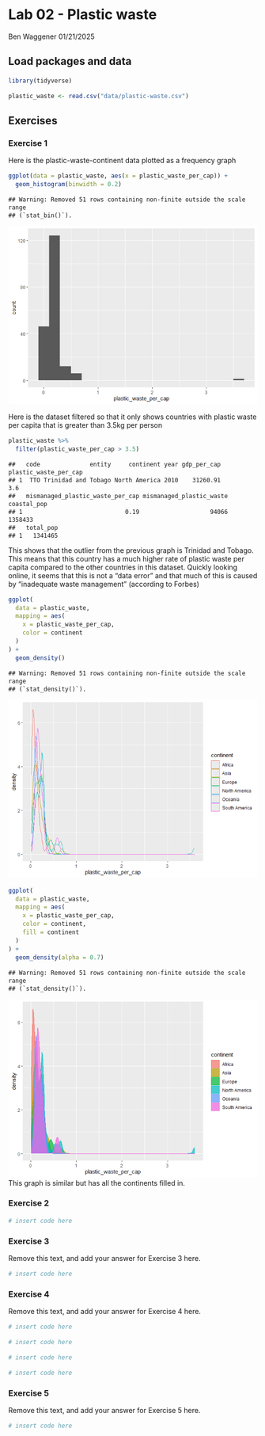 Lab 02 - Plastic waste
================
Ben Waggener
01/21/2025

## Load packages and data

``` r
library(tidyverse) 
```

``` r
plastic_waste <- read.csv("data/plastic-waste.csv")
```

## Exercises

### Exercise 1

Here is the plastic-waste-continent data plotted as a frequency graph

``` r
ggplot(data = plastic_waste, aes(x = plastic_waste_per_cap)) +
  geom_histogram(binwidth = 0.2)
```

    ## Warning: Removed 51 rows containing non-finite outside the scale range
    ## (`stat_bin()`).

![](lab-02_files/figure-gfm/plastic-waste-continent-1.png)<!-- -->

Here is the dataset filtered so that it only shows countries with
plastic waste per capita that is greater than 3.5kg per person

``` r
plastic_waste %>%
  filter(plastic_waste_per_cap > 3.5)
```

    ##   code              entity     continent year gdp_per_cap plastic_waste_per_cap
    ## 1  TTO Trinidad and Tobago North America 2010    31260.91                   3.6
    ##   mismanaged_plastic_waste_per_cap mismanaged_plastic_waste coastal_pop
    ## 1                             0.19                    94066     1358433
    ##   total_pop
    ## 1   1341465

This shows that the outlier from the previous graph is Trinidad and
Tobago. This means that this country has a much higher rate of plastic
waste per capita compared to the other countries in this dataset.
Quickly looking online, it seems that this is not a “data error” and
that much of this is caused by “inadequate waste management” (according
to Forbes)

``` r
ggplot(
  data = plastic_waste,
  mapping = aes(
    x = plastic_waste_per_cap,
    color = continent
  )
) +
  geom_density()
```

    ## Warning: Removed 51 rows containing non-finite outside the scale range
    ## (`stat_density()`).

![](lab-02_files/figure-gfm/desnsityplotbycontinent-1.png)<!-- -->

``` r
ggplot(
  data = plastic_waste,
  mapping = aes(
    x = plastic_waste_per_cap,
    color = continent,
    fill = continent
  )
) +
  geom_density(alpha = 0.7)
```

    ## Warning: Removed 51 rows containing non-finite outside the scale range
    ## (`stat_density()`).

![](lab-02_files/figure-gfm/unnamed-chunk-1-1.png)<!-- --> This graph is
similar but has all the continents filled in.

### Exercise 2

``` r
# insert code here
```

### Exercise 3

Remove this text, and add your answer for Exercise 3 here.

``` r
# insert code here
```

### Exercise 4

Remove this text, and add your answer for Exercise 4 here.

``` r
# insert code here
```

``` r
# insert code here
```

``` r
# insert code here
```

``` r
# insert code here
```

### Exercise 5

Remove this text, and add your answer for Exercise 5 here.

``` r
# insert code here
```
